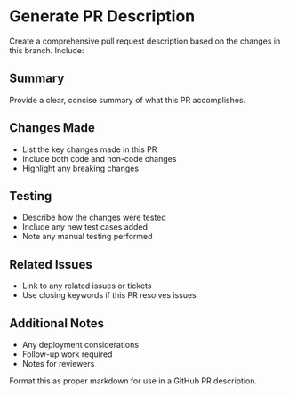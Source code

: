 # Generate PR Description

Create a comprehensive pull request description based on the changes in this branch. Include:

## Summary
Provide a clear, concise summary of what this PR accomplishes.

## Changes Made
- List the key changes made in this PR
- Include both code and non-code changes
- Highlight any breaking changes

## Testing
- Describe how the changes were tested
- Include any new test cases added
- Note any manual testing performed

## Related Issues
- Link to any related issues or tickets
- Use closing keywords if this PR resolves issues

## Additional Notes
- Any deployment considerations
- Follow-up work required
- Notes for reviewers

Format this as proper markdown for use in a GitHub PR description.
